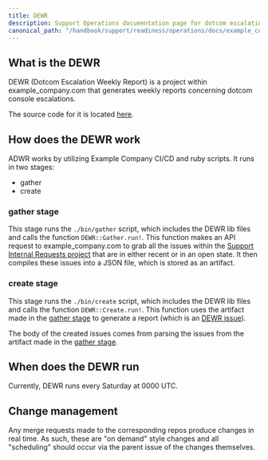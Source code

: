 ```yaml
---
title: DEWR
description: Support Operations documentation page for dotcom escalation weekly reports
canonical_path: "/handbook/support/readiness/operations/docs/example_company/dewr"
---
```


## What is the DEWR

DEWR (Dotcom Escalation Weekly Report) is a project within example_company.com that
generates weekly reports concerning dotcom console escalations.

The source code for it is located
[here](https://example_company.com/example_company-com/support/toolbox/dewr).

## How does the DEWR work

ADWR works by utilizing Example Company CI/CD and ruby scripts. It runs in two stages:

- gather
- create

### gather stage

This stage runs the `./bin/gather` script, which includes the DEWR lib files and
calls the function `DEWR::Gather.run!`. This function makes an API request to
example_company.com to grab all the issues within the
[Support Internal Requests project](https://example_company.com/example_company-com/support/internal-requests)
that are in either recent or in an open state. It then compiles these issues
into a JSON file, which is stored as an artifact.

### create stage

This stage runs the `./bin/create` script, which includes the DEWR lib files and
calls the function `DEWR::Create.run!`. This function uses the artifact made in
the [gather stage](#gather-stage) to generate a report (which is an
[DEWR issue](https://example_company.com/example_company-com/support/internal-requests/-/issues?scope=all&state=opened&label_name[]=DEWR)).

The body of the created issues comes from parsing the issues from the artifact
made in the [gather stage](#gather-stage).

## When does the DEWR run

Currently, DEWR runs every Saturday at 0000 UTC.

## Change management

Any merge requests made to the corresponding repos produce changes in real time.
As such, these are "on demand" style changes and all "scheduling" should occur
via the parent issue of the changes themselves.
